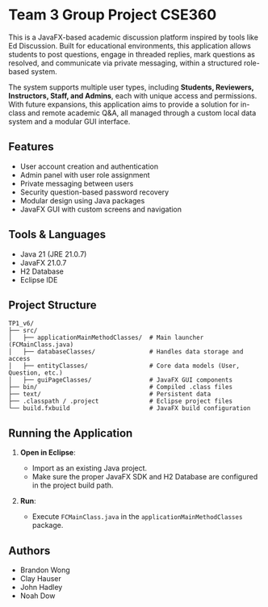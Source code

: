 # Team 3 Group Project CSE360

This is a JavaFX-based academic discussion platform inspired by tools like Ed Discussion. Built for educational environments, this application allows students to post questions, engage in threaded replies, mark questions as resolved, and communicate via private messaging, within a structured role-based system.

The system supports multiple user types, including **Students, Reviewers, Instructors, Staff, and Admins**, each with unique access and permissions. With future expansions, this application aims to provide a solution for in-class and remote academic Q&A, all managed through a custom local data system and a modular GUI interface.

## Features

- User account creation and authentication
- Admin panel with user role assignment
- Private messaging between users
- Security question-based password recovery
- Modular design using Java packages
- JavaFX GUI with custom screens and navigation

## Tools & Languages

- Java 21 (JRE 21.0.7)
- JavaFX 21.0.7
- H2 Database
- Eclipse IDE

## Project Structure

    TP1_v6/
    ├── src/
    │   ├── applicationMainMethodClasses/  # Main launcher (FCMainClass.java)
    │   ├── databaseClasses/               # Handles data storage and access
    │   ├── entityClasses/                 # Core data models (User, Question, etc.)
    │   ├── guiPageClasses/                # JavaFX GUI components
    ├── bin/                               # Compiled .class files
    ├── text/                              # Persistent data
    ├── .classpath / .project              # Eclipse project files
    └── build.fxbuild                      # JavaFX build configuration

## Running the Application

1. **Open in Eclipse**:
   - Import as an existing Java project.
   - Make sure the proper JavaFX SDK and H2 Database are configured in the project build path.

2. **Run**:
   - Execute `FCMainClass.java` in the `applicationMainMethodClasses` package.

## Authors

- Brandon Wong
- Clay Hauser
- John Hadley
- Noah Dow
